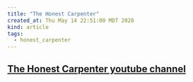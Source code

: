 ```yaml
---
title: "The Honest Carpenter"
created_at: Thu May 14 22:51:00 MDT 2020
kind: article
tags:
  - honest_carpenter
---
```


<h2>
  <a href="https://www.youtube.com/channel/UCDLxnaDQzo8YolFqsBAHVLQ/featured" target="_blank">The Honest Carpenter youtube channel</a>
</h2>

<!--
html boilerplate fragments
<a href="" target="_blank"></a>
<a name=""></a>
<img src="" width="400px">
<ul>
  <li></li>
  <li><a href="" target="_blank"></a></li>
</ul>
<pre>
</pre>
<p style="margin-bottom: 2em;"></p>
<hr style="border: 0; height: 3px; background: #333; background-image: linear-gradient(to right, #ccc, #333, #ccc);">
<pre><code>
</code></pre>
<math xmlns='http://www.w3.org/1998/Math/MathML' display='block'>
</math>
:-->

